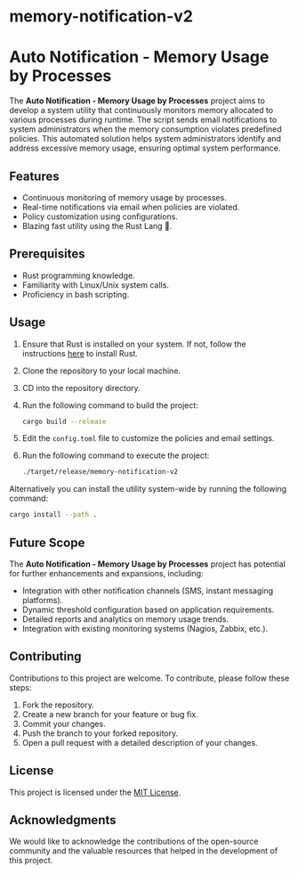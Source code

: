 # memory-notification-v2

# Auto Notification - Memory Usage by Processes

The **Auto Notification - Memory Usage by Processes** project aims to develop a system utility that continuously monitors memory allocated to various processes during runtime. The script sends email notifications to system administrators when the memory consumption violates predefined policies. This automated solution helps system administrators identify and address excessive memory usage, ensuring optimal system performance.

## Features

-   Continuous monitoring of memory usage by processes.
-   Real-time notifications via email when policies are violated.
-   Policy customization using configurations.
-   Blazing fast utility using the Rust Lang 🦀.

## Prerequisites

-   Rust programming knowledge.
-   Familiarity with Linux/Unix system calls.
-   Proficiency in bash scripting.

## Usage

1. Ensure that Rust is installed on your system. If not, follow the instructions [here](https://www.rust-lang.org/tools/install) to install Rust.
2. Clone the repository to your local machine.
3. CD into the repository directory.
4. Run the following command to build the project:

    ```bash
    cargo build --release
    ```

5. Edit the `config.toml` file to customize the policies and email settings.
6. Run the following command to execute the project:

    ```bash
    ./target/release/memory-notification-v2
    ```

Alternatively you can install the utility system-wide by running the following command:

```bash
cargo install --path .
```

## Future Scope

The **Auto Notification - Memory Usage by Processes** project has potential for further enhancements and expansions, including:

-   Integration with other notification channels (SMS, instant messaging platforms).
-   Dynamic threshold configuration based on application requirements.
-   Detailed reports and analytics on memory usage trends.
-   Integration with existing monitoring systems (Nagios, Zabbix, etc.).

## Contributing

Contributions to this project are welcome. To contribute, please follow these steps:

1. Fork the repository.
2. Create a new branch for your feature or bug fix.
3. Commit your changes.
4. Push the branch to your forked repository.
5. Open a pull request with a detailed description of your changes.

## License

This project is licensed under the [MIT License](LICENSE).

## Acknowledgments

We would like to acknowledge the contributions of the open-source community and the valuable resources that helped in the development of this project.
